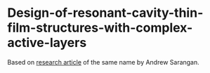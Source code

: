# Design-of-resonant-cavity-thin-film-structures-with-complex-active-layers
Based on [research article](https://doi.org/10.1364/JOSAB.404894) of the same name by Andrew Sarangan.
